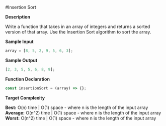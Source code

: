 #Insertion Sort

**Description**

Write a function that takes in an array of integers and returns a sorted
version of that array. Use the Insertion Sort algorithm to sort the array.

**Sample Input**

```js
array = [8, 5, 2, 9, 5, 6, 3];
```

**Sample Output**

```js
[2, 3, 5, 5, 6, 8, 9];
```

**Function Declaration**

```js
const insertionSort = (array) => {};
```

**Target Complexity**

**Best:** O(n) time | O(1) space - where n is the length of the input array\
**Average:** O(n^2) time | O(1) space - where n is the length of the input array\
**Worst:** O(n^2) time | O(1) space - where n is the length of the input array
